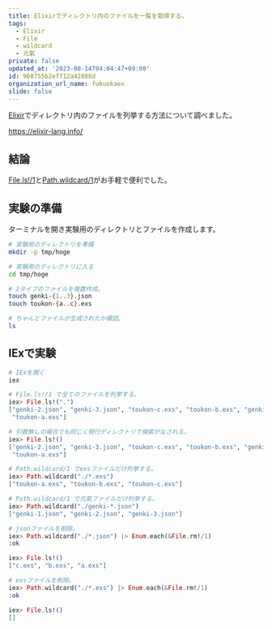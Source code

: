```yaml
---
title: Elixirでディレクトリ内のファイルを一覧を取得する。
tags:
  - Elixir
  - File
  - wildcard
  - 元氣
private: false
updated_at: '2023-08-14T04:04:47+09:00'
id: 968755b2ef712a42888d
organization_url_name: fukuokaex
slide: false
---
```


[Elixir]でディレクトリ内のファイルを列挙する方法について調べました。

https://elixir-lang.info/

## 結論

[File.ls!/1]と[Path.wildcard/1]がお手軽で便利でした。

[Elixir]: https://elixir-lang.org/
[File.ls!/1]: https://hexdocs.pm/elixir/File.html#ls!/1
[Path.wildcard/1]: https://hexdocs.pm/elixir/Path.html#wildcard/1

## 実験の準備

ターミナルを開き実験用のディレクトリとファイルを作成します。

```bash
# 実験用のディレクトリを準備
mkdir -p tmp/hoge

# 実験用のディレクトリに入る
cd tmp/hoge

# 2タイプのファイルを複数作成。
touch genki-{1..3}.json
touch toukon-{a..c}.exs

# ちゃんとファイルが生成されたか確認。
ls
```

## IExで実験

```elixir
# IExを開く
iex

# File.ls!/1 で全てのファイルを列挙する。
iex> File.ls!(".")
["genki-2.json", "genki-3.json", "toukon-c.exs", "toukon-b.exs", "genki-1.json",
 "toukon-a.exs"]

# 引数無しの場合でも同じく現行ディレクトリで検索がなされる。
iex> File.ls!()
["genki-2.json", "genki-3.json", "toukon-c.exs", "toukon-b.exs", "genki-1.json",
 "toukon-a.exs"]

# Path.wildcard/1 でexsファイルだけ列挙する。
iex> Path.wildcard("./*.exs")
["toukon-a.exs", "toukon-b.exs", "toukon-c.exs"]

# Path.wildcard/1 で元氣ファイルだけ列挙する。
iex> Path.wildcard("./genki-*.json")
["genki-1.json", "genki-2.json", "genki-3.json"]

# jsonファイルを削除。
iex> Path.wildcard("./*.json") |> Enum.each(&File.rm!/1)
:ok

iex> File.ls!()
["c.exs", "b.exs", "a.exs"]

# exsファイルを削除。
iex> Path.wildcard("./*.exs") |> Enum.each(&File.rm!/1)
:ok

iex> File.ls!()
[]
```
